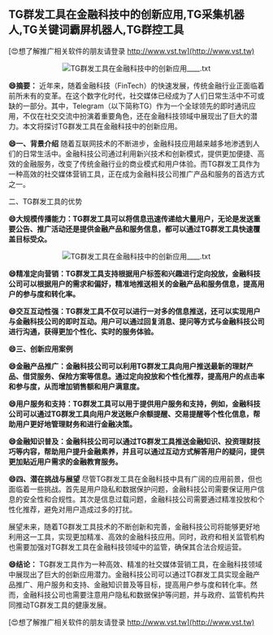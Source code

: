 ## **TG群发工具在金融科技中的创新应用,TG采集机器人,TG关键词霸屏机器人,TG群控工具**

[😍想了解推广相关软件的朋友请登录 http://www.vst.tw](http://www.vst.tw)

 <center><img src="https://vst.tw/MP4/tuiguang/png/0.png" alt="TG群发工具在金融科技中的创新应用____.txt"></center>

**😄摘要：**
近年来，随着金融科技（FinTech）的快速发展，传统金融行业正面临着前所未有的变革。在这个数字化时代，社交媒体已经成为了人们日常生活中不可或缺的一部分。其中，Telegram（以下简称TG）作为一个全球领先的即时通讯应用，不仅在社交交流中扮演着重要角色，还在金融科技领域中展现出了巨大的潜力。本文将探讨TG群发工具在金融科技中的创新应用。

**😄一、背景介绍**
随着互联网技术的不断进步，金融科技应用越来越多地渗透到人们的日常生活中。金融科技公司通过利用新兴技术和创新模式，提供更加便捷、高效的金融服务，改变了传统金融行业的商业模式和用户体验。而TG群发工具作为一种高效的社交媒体营销工具，正在成为金融科技公司推广产品和服务的首选方式之一。

二、TG群发工具的优势

**😄大规模传播能力：TG群发工具可以将信息迅速传递给大量用户，无论是发送重要公告、推广活动还是提供金融产品和服务信息，都可以通过TG群发工具快速覆盖目标受众。**

 <center><img src="https://vst.tw/MP4/tuiguang/png/5.png" alt="TG群发工具在金融科技中的创新应用____.txt"></center>

**😄精准定向营销：TG群发工具支持根据用户标签和兴趣进行定向投放，金融科技公司可以根据用户的需求和偏好，精准地推送相关的金融产品和服务信息，提高用户的参与度和转化率。**

**😄交互互动性强：TG群发工具不仅可以进行一对多的信息推送，还可以实现用户与金融科技公司的即时互动。用户可以通过回复消息、提问等方式与金融科技公司进行沟通，获得更加个性化、实时的服务体验。**

**😄三、创新应用案例**

**😄金融产品推广：金融科技公司可以利用TG群发工具向用户推送最新的理财产品、借贷服务、保险方案等信息。通过定向投放和个性化推荐，提高用户的点击率和参与度，从而增加销售额和用户满意度。**

**😄用户服务和支持：TG群发工具可以用于提供用户服务和支持，例如，金融科技公司可以通过TG群发工具向用户发送账户余额提醒、交易提醒等个性化信息，帮助用户更好地管理财务和进行金融决策。**

**😄金融知识普及：金融科技公司可以通过TG群发工具推送金融知识、投资理财技巧等内容，帮助用户提升金融素养，并且可以通过互动方式解答用户的疑问，提供更加贴近用户需求的金融教育服务。**

**😄四、潜在挑战与展望**
尽管TG群发工具在金融科技中具有广阔的应用前景，但也面临着一些挑战。首先是用户隐私和数据保护问题，金融科技公司需要保证用户信息的安全性和合规性。其次是信息过载问题，金融科技公司需要通过精准投放和个性化推荐，避免对用户造成过多的打扰。

展望未来，随着TG群发工具技术的不断创新和完善，金融科技公司将能够更好地利用这一工具，实现更加精准、高效的金融科技应用。同时，政府和相关监管机构也需要加强对TG群发工具在金融科技领域中的监管，确保其合法合规运营。

**😄结论：**
TG群发工具作为一种高效、精准的社交媒体营销工具，在金融科技领域中展现出了巨大的创新应用潜力。金融科技公司可以通过TG群发工具实现金融产品推广、用户服务和支持、金融知识普及等目标，提高用户参与度和转化率。然而，金融科技公司也需要注意用户隐私和数据保护等问题，并与政府、监管机构共同推动TG群发工具的健康发展。

[😍想了解推广相关软件的朋友请登录 http://www.vst.tw](http://www.vst.tw)



